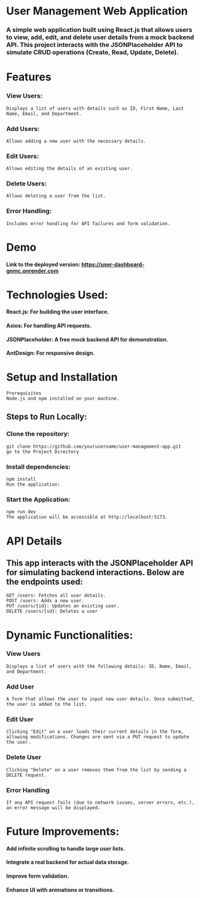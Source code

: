 # User Management Web Application
### A simple web application built using React.js that allows users to view, add, edit, and delete user details from a mock backend API. This project interacts with the JSONPlaceholder API to simulate CRUD operations (Create, Read, Update, Delete).

# Features
### View Users: 
    Displays a list of users with details such as ID, First Name, Last Name, Email, and Department.
### Add Users: 
    Allows adding a new user with the necessary details.
### Edit Users: 
    Allows editing the details of an existing user.
### Delete Users: 
    Allows deleting a user from the list.
### Error Handling: 
    Includes error handling for API failures and form validation.

# Demo
#### Link to the deployed version: https://user-dashboard-gnmc.onrender.com

# Technologies Used:
#### React.js: For building the user interface.
#### Axios: For handling API requests.
#### JSONPlaceholder: A free mock backend API for demonstration.
#### AntDesign: For responsive design.
# Setup and Installation
    Prerequisites
    Node.js and npm installed on your machine.
    
## Steps to Run Locally:
### Clone the repository:
    git clone https://github.com/yourusername/user-management-app.git
    go to the Project Directory
    
### Install dependencies:
    npm install
    Run the application:

### Start the Application:
    npm run dev
    The application will be accessible at http://localhost:5173.

# API Details
## This app interacts with the JSONPlaceholder API for simulating backend interactions. Below are the endpoints used:

    GET /users: Fetches all user details.
    POST /users: Adds a new user.
    PUT /users/{id}: Updates an existing user.
    DELETE /users/{id}: Deletes a user

# Dynamic Functionalities:
### View Users
    Displays a list of users with the following details: ID, Name, Email, and Department.
### Add User
    A form that allows the user to input new user details. Once submitted, the user is added to the list.
### Edit User
    Clicking "Edit" on a user loads their current details in the form, allowing modifications. Changes are sent via a PUT request to update the user.
### Delete User
    Clicking "Delete" on a user removes them from the list by sending a DELETE request.
### Error Handling
    If any API request fails (due to network issues, server errors, etc.), an error message will be displayed.

# Future Improvements:
#### Add infinite scrolling to handle large user lists.
#### Integrate a real backend for actual data storage.
#### Improve form validation.
#### Enhance UI with animations or transitions.
